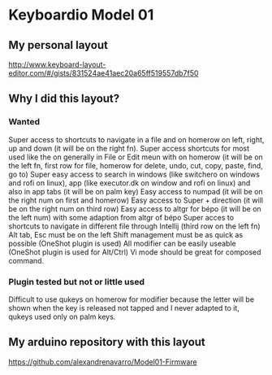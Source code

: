 # Keyboardio Model 01

## My personal layout
http://www.keyboard-layout-editor.com/#/gists/831524ae41aec20a65ff519557db7f50

## Why I did this layout?

### Wanted
Super access to shortcuts to navigate in a file and on homerow on left, right, up and down (it will be on the right fn).
Super access shortcuts for most used like the on generally in File or Edit meun with on homerow (it will be on the left fn, first row for file, homerow for delete, undo, cut, copy, paste, find, go to)
Super easy access to search in windows (like switchero on windows and rofi on linux), app (like executor.dk on window and rofi on linux) and also in app tabs (it will be on palm key)
Easy access to numpad (it will be on the right num on first and homerow)
Easy access to Super + direction (it will be on the right num on third row)
Easy access to altgr for bépo (it will be on the left num) with some adaption from altgr of bépo
Super acces to shortcuts to navigate in different file through Intellij (third row on the left fn)
Alt tab, Esc must be on the left
Shift management must be as quick as possible (OneShot plugin is used)
All modifier can be easily useable (OneShot plugin is used for Alt/Ctrl)
Vi mode should be great for composed command.

### Plugin tested but not or little used
Difficult to use qukeys on homerow for modifier because the letter will be shown when the key is released not tapped and I never adapted to it, qukeys used only on palm keys.

## My arduino repository with this layout
https://github.com/alexandrenavarro/Model01-Firmware



